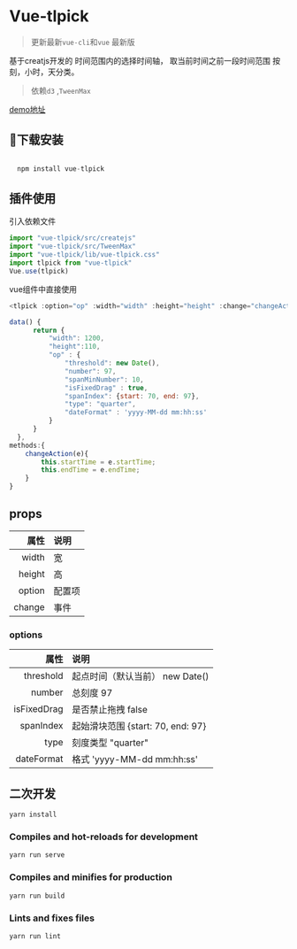 # Vue-tlpick
> 更新最新`vue-cli`和`vue` 最新版

基于creatjs开发的 时间范围内的选择时间轴， 取当前时间之前一段时间范围  按刻，小时，天分类。

>  依赖`d3` ,`TweenMax`

[demo地址](https://yelingfeng.github.io/vue-timelinepick/)

## 下载安装

```js

  npm install vue-tlpick  

```


## 插件使用


引入依赖文件
``` js
import "vue-tlpick/src/createjs"
import "vue-tlpick/src/TweenMax"
import "vue-tlpick/lib/vue-tlpick.css"
import tlpick from "vue-tlpick"
Vue.use(tlpick)

```

vue组件中直接使用
``` js
<tlpick :option="op" :width="width" :height="height" :change="changeAction"></tlpick>

data() {
      return {
          "width": 1200,
          "height":110,
          "op" : {
              "threshold": new Date(),
              "number": 97,
              "spanMinNumber": 10,
              "isFixedDrag" : true,
              "spanIndex": {start: 70, end: 97},
              "type": "quarter",
              "dateFormat" : 'yyyy-MM-dd mm:hh:ss'
          }
      }
  },
methods:{
    changeAction(e){
        this.startTime = e.startTime;
        this.endTime = e.endTime;
    }
}
```
## props
| 属性        | 说明         |
| -------------: |:-------------|
| width       | 宽   |
| height      | 高      |  
| option      | 配置项  |  
|  change |事件  |
### options
| 属性        | 说明         |
| -------------: |:-------------|
| threshold      | 起点时间（默认当前） new Date()   |
| number         |  总刻度   97  |  
| isFixedDrag    |   是否禁止拖拽 false |  
| spanIndex    |   起始滑块范围   {start: 70, end: 97}|
| type    |   刻度类型  "quarter" |
| dateFormat | 格式 'yyyy-MM-dd mm:hh:ss'|





## 二次开发
```
yarn install
```

### Compiles and hot-reloads for development
```
yarn run serve
```

### Compiles and minifies for production
```
yarn run build
```

### Lints and fixes files
```
yarn run lint
```
